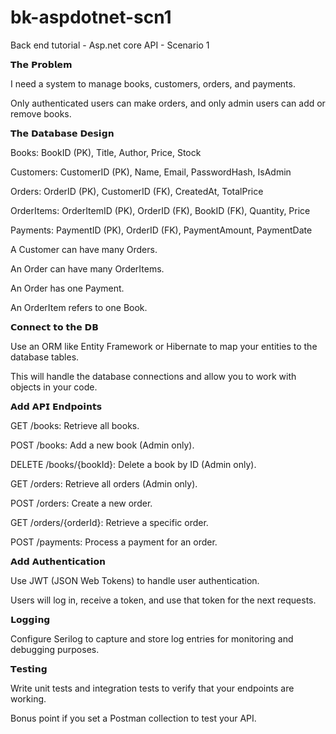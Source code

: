 # bk-aspdotnet-scn1
Back end tutorial - Asp.net core API - Scenario 1



𝗧𝗵𝗲 𝗣𝗿𝗼𝗯𝗹𝗲𝗺

I need a system to manage books, customers, orders, and payments.

Only authenticated users can make orders, and only admin users can add or remove books.


𝗧𝗵𝗲 𝗗𝗮𝘁𝗮𝗯𝗮𝘀𝗲 𝗗𝗲𝘀𝗶𝗴𝗻

Books: BookID (PK), Title, Author, Price, Stock

Customers: CustomerID (PK), Name, Email, PasswordHash, IsAdmin

Orders: OrderID (PK), CustomerID (FK), CreatedAt, TotalPrice

OrderItems: OrderItemID (PK), OrderID (FK), BookID (FK), Quantity, Price

Payments: PaymentID (PK), OrderID (FK), PaymentAmount, PaymentDate

A Customer can have many Orders.

An Order can have many OrderItems.

An Order has one Payment.

An OrderItem refers to one Book.


𝗖𝗼𝗻𝗻𝗲𝗰𝘁 𝘁𝗼 𝘁𝗵𝗲 𝗗𝗕

Use an ORM like Entity Framework or Hibernate to map your entities to the database tables.

This will handle the database connections and allow you to work with objects in your code.


𝗔𝗱𝗱 𝗔𝗣𝗜 𝗘𝗻𝗱𝗽𝗼𝗶𝗻𝘁𝘀

GET /books: Retrieve all books.

POST /books: Add a new book (Admin only).

DELETE /books/{bookId}: Delete a book by ID (Admin only).

GET /orders: Retrieve all orders (Admin only).

POST /orders: Create a new order.

GET /orders/{orderId}: Retrieve a specific order.

POST /payments: Process a payment for an order.


𝗔𝗱𝗱 𝗔𝘂𝘁𝗵𝗲𝗻𝘁𝗶𝗰𝗮𝘁𝗶𝗼𝗻

Use JWT (JSON Web Tokens) to handle user authentication.

Users will log in, receive a token, and use that token for the next requests.


𝗟𝗼𝗴𝗴𝗶𝗻𝗴

Configure Serilog to capture and store log entries for monitoring and debugging purposes.


𝗧𝗲𝘀𝘁𝗶𝗻𝗴

Write unit tests and integration tests to verify that your endpoints are working.

Bonus point if you set a Postman collection to test your API.
